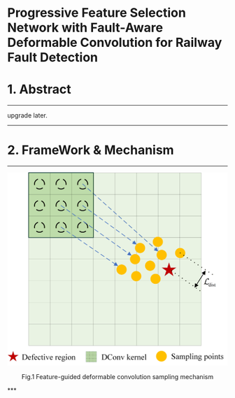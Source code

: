 # Progressive Feature Selection Network with Fault-Aware Deformable Convolution for Railway Fault Detection
# 1. Abstract
***
upgrade later.
***
# 2. FrameWork & Mechanism
***
![](https://github.com/sjh551/PFDCNet/blob/main/mechanism.png)
<p align="center">Fig.1 Feature-guided deformable convolution sampling mechanism</p>
***

